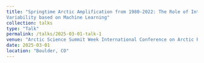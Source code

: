 ```yaml
---
title: "Springtime Arctic Amplification from 1980-2022: The Role of Internal
Variability based on Machine Learning"
collection: talks
type: "Talk"
permalink: /talks/2025-03-01-talk-1
venue: "Arctic Science Summit Week International Conference on Arctic Research Planning IV"
date: 2025-03-01
location: "Boulder, CO"
---
```

